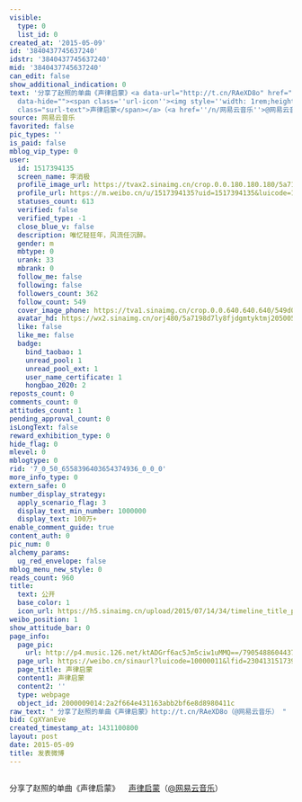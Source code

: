 ```yaml
---
visible:
  type: 0
  list_id: 0
created_at: '2015-05-09'
id: '3840437745637240'
idstr: '3840437745637240'
mid: '3840437745637240'
can_edit: false
show_additional_indication: 0
text: '分享了赵照的单曲《声律启蒙》<a data-url="http://t.cn/RAeXD8o" href="http://music.163.com/#/song?id=31654492&url=http%3A%2F%2Fmusic.163.com%2F%23%2Fsong%3Fid%3D31654492&sinainternalbrowser=topnav&url_type=39&object_type=audio&pos=1&luicode=10000011&lfid=2304131517394135_-_WEIBO_SECOND_PROFILE_WEIBO&u=http%3A%2F%2Fmusic.163.com%2F%23%2Fsong%3Fid%3D31654492"
  data-hide=""><span class=''url-icon''><img style=''width: 1rem;height: 1rem'' src=''https://h5.sinaimg.cn/upload/2015/09/25/3/timeline_card_small_video_default.png''></span><span
  class="surl-text">声律启蒙</span></a>（<a href=''/n/网易云音乐''>@网易云音乐</a>） '
source: 网易云音乐
favorited: false
pic_types: ''
is_paid: false
mblog_vip_type: 0
user:
  id: 1517394135
  screen_name: 李消极
  profile_image_url: https://tvax2.sinaimg.cn/crop.0.0.180.180.180/5a7198d7ly8fjdgmtyktmj20500500so.jpg?KID=imgbed,tva&Expires=1606399543&ssig=uvsFeY8clS
  profile_url: https://m.weibo.cn/u/1517394135?uid=1517394135&luicode=10000011&lfid=2304131517394135_-_WEIBO_SECOND_PROFILE_WEIBO
  statuses_count: 613
  verified: false
  verified_type: -1
  close_blue_v: false
  description: 唯忆轻狂年，风流任沉醉。
  gender: m
  mbtype: 0
  urank: 33
  mbrank: 0
  follow_me: false
  following: false
  followers_count: 362
  follow_count: 549
  cover_image_phone: https://tva1.sinaimg.cn/crop.0.0.640.640.640/549d0121tw1egm1kjly3jj20hs0hsq4f.jpg
  avatar_hd: https://wx2.sinaimg.cn/orj480/5a7198d7ly8fjdgmtyktmj20500500so.jpg
  like: false
  like_me: false
  badge:
    bind_taobao: 1
    unread_pool: 1
    unread_pool_ext: 1
    user_name_certificate: 1
    hongbao_2020: 2
reposts_count: 0
comments_count: 0
attitudes_count: 1
pending_approval_count: 0
isLongText: false
reward_exhibition_type: 0
hide_flag: 0
mlevel: 0
mblogtype: 0
rid: '7_0_50_6558396403654374936_0_0_0'
more_info_type: 0
extern_safe: 0
number_display_strategy:
  apply_scenario_flag: 3
  display_text_min_number: 1000000
  display_text: 100万+
enable_comment_guide: true
content_auth: 0
pic_num: 0
alchemy_params:
  ug_red_envelope: false
mblog_menu_new_style: 0
reads_count: 960
title:
  text: 公开
  base_color: 1
  icon_url: https://h5.sinaimg.cn/upload/2015/07/14/34/timeline_title_public_default.png
weibo_position: 1
show_attitude_bar: 0
page_info:
  page_pic:
    url: http://p4.music.126.net/ktADGrf6ac5Jm5ciw1uMMQ==/7905488604437879.jpg?param=150y150
  page_url: https://weibo.cn/sinaurl?luicode=10000011&lfid=2304131517394135_-_WEIBO_SECOND_PROFILE_WEIBO&u=http%3A%2F%2Fmusic.163.com%2F%23%2Fsong%3Fid%3D31654492%26url%3Dhttp%253A%252F%252Fmusic.163.com%252F%2523%252Fsong%253Fid%253D31654492%26sinainternalbrowser%3Dtopnav%26url_type%3D39%26object_type%3Daudio%26pos%3D2%26luicode%3D10000011%26lfid%3D2304131517394135_-_WEIBO_SECOND_PROFILE_WEIBO%26u%3Dhttp%253A%252F%252Fmusic.163.com%252F%2523%252Fsong%253Fid%253D31654492#/song?id=31654492&url=http%3A%2F%2Fmusic.163.com%2F%23%2Fsong%3Fid%3D31654492&sinainternalbrowser=topnav&url_type=39&object_type=audio&pos=2&luicode=10000011&lfid=2304131517394135_-_WEIBO_SECOND_PROFILE_WEIBO&u=http%3A%2F%2Fmusic.163.com%2F%23%2Fsong%3Fid%3D31654492
  page_title: 声律启蒙
  content1: 声律启蒙
  content2: ''
  type: webpage
  object_id: 2000009014:2a2f664e431163abb2bf6e8d8980411c
raw_text: " 分享了赵照的单曲《声律启蒙》http://t.cn/RAeXD8o（@网易云音乐） ​​​"
bid: CgXYanEve
created_timestamp_at: 1431100800
layout: post
date: 2015-05-09
title: 发表微博
---
```


![]()

分享了赵照的单曲《声律启蒙》<a data-url="http://t.cn/RAeXD8o" href="http://music.163.com/#/song?id=31654492&url=http%3A%2F%2Fmusic.163.com%2F%23%2Fsong%3Fid%3D31654492&sinainternalbrowser=topnav&url_type=39&object_type=audio&pos=1&luicode=10000011&lfid=2304131517394135_-_WEIBO_SECOND_PROFILE_WEIBO&u=http%3A%2F%2Fmusic.163.com%2F%23%2Fsong%3Fid%3D31654492" data-hide=""><span class='url-icon'><img style='width: 1rem;height: 1rem' src='https://h5.sinaimg.cn/upload/2015/09/25/3/timeline_card_small_video_default.png'></span><span class="surl-text">声律启蒙</span></a>（<a href='/n/网易云音乐'>@网易云音乐</a>） 

